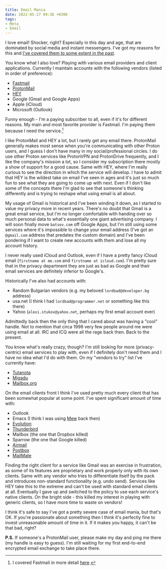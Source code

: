 ```yaml
---
title: Email Mania
date: 2022-05-27 09:36 +0300
tags:
- Meta
- Email
---
```


I love email! Shocker, right? Especially in this day and age, that are
dominated by social media and instant messengers. I've got my reasons
for this and [I've covered them to some extent in the past](https://batsov.com/articles/2021/08/06/getting-in-touch/).

You know what I also love? Playing with various email providers and client applications. Currently I maintain accounts with the following vendors (listed in order of preference):

- [Fastmail](https://ref.fm/u26676944)
- [ProtonMail](https://proton.me/mail)
- [HEY](https://hey.com)
- Google (Gmail and Google Apps)
- Apple (iCloud)
- Microsoft (Outlook)

Funny enough - I'm a paying subscriber to all, even if it's for different reasons.
My main and most favorite provider is Fastmail. I'm paying them because I need the service.[^1]

I like ProtonMail and HEY a lot, but I rarely get any email there. ProtonMail generally makes most sense when you're communicating with other Proton users, and I guess I don't have many in my social/professional circles. I do use other Proton services like ProtonVPN and ProtonDrive frequently, and I like the company's mission a lot, so I consider my subscription there mostly a show of support for a good cause. Same with HEY, where I'm really curious to see the direction in which the service will develop. I have to admit that HEY is the wildest take on email I've seen in ages and it's just so much fun to see what they are going to come up with next. Even if I don't like some of the concepts there I'm glad to see that someone's thinking differently and is trying to reshape what using email is all about.

My usage of Gmail is historical and I've been winding it down, as I started to value my privacy more in recent years. There's no doubt that Gmail is a great email service, but I'm no longer comfortable with handing over so much personal data to what's essentially one giant advertising company. I will soon finally move `batsov.com` off Google Apps, but I'm still using some services where it's impossible to change your email address (I've got an `@gmail.com` address that predates the custom domain) and I've been pondering if I want to create new accounts with them and lose all my account history.

I never really used iCloud and Outlook, even if I have a pretty fancy iCloud email (`firstname at me.com` and `firstname at icloud.com`). I'm pretty sure that in the privacy department they are just as bad as Google and their email services are definitely inferior to Google's.

Historically I've also had accounts with:

- Random Bulgarian vendors (e.g. my beloved `lordbad@developer.bg` address)
- usa.net (I think I had `lordbad@programmer.net` or something like this there)
- Yahoo (`alexi.stukov@yahoo.net`, perhaps my first email account ever)

Admittedly back then the only thing that I cared about was having a "cool" handle. Not to mention that circa 1998 very few people around me were using email at all. IRC and ICQ were all the rage back then. Back to the present.

You know what's really crazy, though? I'm still looking for more (privacy-centric) email services to play with, even if I definitely don't need them and I have no idea what I'd do with them. On my "vendors to try" list I've currently have:

- [Tutanota](https://tutanota.com/)
- [Migadu](https://www.migadu.com/)
- [Mailbox.org](https://mailbox.org/en/)

On the email clients front I think I've used pretty much every client that has been somewhat popular at some point. I've spent significant amount of time with:

- Outlook
- Emacs (I think I was using [Mew](https://www.mew.org/en/) back then)
- [Evolution](https://help.gnome.org/users/evolution/stable/)
- [Thunderbird](https://www.thunderbird.net/en-US/)
- Mailbox (the one that Dropbox killed)
- Sparrow (the one that Google killed)
- [Airmail](https://airmailapp.com/)
- [Postbox](https://www.postbox-inc.com/)
- [MailMate](https://freron.com/)

Finding the right client for a service like Gmail was an exercise in frustration,
as some of its features are proprietary and work properly only with its own clients.
Same with any vendor who tries to differentiate itself by the pack and introduces non-standard functionality (e.g. undo send). Services like HEY take this to the extreme and can't be used with standard email clients at all.
Eventually I gave up and switched to the policy to use each service's native clients. On the bright side - this killed my interest in playing with generic clients, so I have more time to waste on vendors!

I think it's safe to say I've got a pretty severe case of email mania, but that's OK. If you're passionate about something then I think it's perfectly fine to invest unreasonable amount of time in it. If it makes you happy, it can't be that bad, right?

[^1]: I covered Fastmail in more detail [here](https://metaredux.com/posts/2021/07/31/hasta-la-vista-gmail.html).

**P.S.** If someone's a ProtonMail user, please make my day and ping me there (my handle is easy to guess). I'm still waiting for my first end-to-end encrypted email exchange to take place there.
